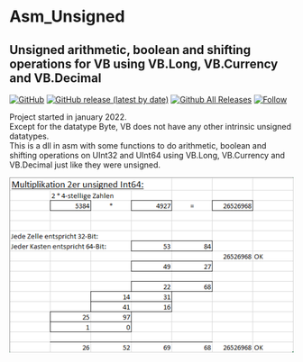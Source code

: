 # Asm_Unsigned  
## Unsigned arithmetic, boolean and shifting operations for VB using VB.Long, VB.Currency and VB.Decimal  
  
[![GitHub](https://img.shields.io/github/license/OlimilO1402/Asm_Unsigned?style=plastic)](https://github.com/OlimilO1402/Asm_Unsigned/blob/master/LICENSE) 
[![GitHub release (latest by date)](https://img.shields.io/github/v/release/OlimilO1402/Asm_Unsigned?style=plastic)](https://github.com/OlimilO1402/Asm_Unsigned/releases/latest)
[![Github All Releases](https://img.shields.io/github/downloads/OlimilO1402/Asm_Unsigned/total.svg)](https://github.com/OlimilO1402/Asm_Unsigned/releases/download/v2.3.2/UnsignedOps_v2.3.2.zip)
[![Follow](https://img.shields.io/github/followers/OlimilO1402.svg?style=social&label=Follow&maxAge=2592000)](https://github.com/OlimilO1402/Asm_Unsigned/watchers)

Project started in january 2022.  
Except for the datatype Byte, VB does not have any other intrinsic unsigned datatypes.  
This is a dll in asm with some functions to do arithmetic, boolean and shifting operations on UInt32 and UInt64 using VB.Long, VB.Currency and VB.Decimal just like they were unsigned.  

![<AppName> Image](Resources/XL-UInt64_Mul.png "XL-UInt64_Mul Image")
